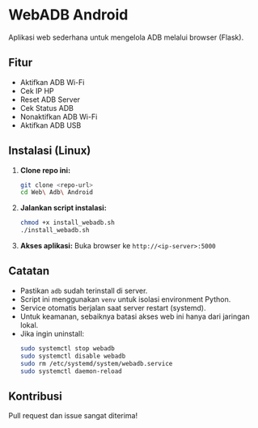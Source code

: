 # WebADB Android

Aplikasi web sederhana untuk mengelola ADB melalui browser (Flask).

## Fitur
- Aktifkan ADB Wi-Fi
- Cek IP HP
- Reset ADB Server
- Cek Status ADB
- Nonaktifkan ADB Wi-Fi
- Aktifkan ADB USB

## Instalasi (Linux)

1. **Clone repo ini:**
   ```bash
   git clone <repo-url>
   cd Web\ Adb\ Android
   ```
2. **Jalankan script instalasi:**
   ```bash
   chmod +x install_webadb.sh
   ./install_webadb.sh
   ```
3. **Akses aplikasi:**
   Buka browser ke `http://<ip-server>:5000`

## Catatan
- Pastikan `adb` sudah terinstall di server.
- Script ini menggunakan `venv` untuk isolasi environment Python.
- Service otomatis berjalan saat server restart (systemd).
- Untuk keamanan, sebaiknya batasi akses web ini hanya dari jaringan lokal.
- Jika ingin uninstall: 
   ```bash
   sudo systemctl stop webadb
   sudo systemctl disable webadb
   sudo rm /etc/systemd/system/webadb.service
   sudo systemctl daemon-reload
   ```

## Kontribusi
Pull request dan issue sangat diterima! 